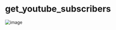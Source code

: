 # get_youtube_subscribers

![image](https://github.com/Abhi1o/get_youtube_subscribers/assets/87490161/1bd193b9-7182-497f-9fb7-9ab4c4f09ab7)
